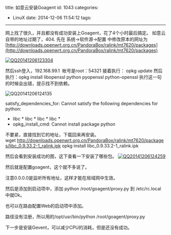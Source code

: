 title: 如意云安装Goagent
id: 1043
categories:
  - LinuX
date: 2014-12-06 11:54:12
tags:
---

网上找了很久，并且都没有成功安装上Goagent，花了4个小时最后搞定。
如意云自带的地址过期了，404.
先在 系统-&gt;软件源-&gt;配置 中修改原本的网址为
[http://downloads.openwrt.org.cn/PandoraBox/ralink/mt7620/packages](http://downloads.openwrt.org.cn/PandoraBox/ralink/mt7620/packages)

[![QQ20141206123304](http://7xnueu.com1.z0.glb.clouddn.com/2014/12/QQ20141206123304.png)](http://7xnueu.com1.z0.glb.clouddn.com/2014/12/QQ20141206123304.png)

<!--more-->


然后ssh登入，192.168.99.1  帐号是root：54321
接着执行： opkg update
然后执行：opkg install libopenssl python pyopenssl python-openssl
执行这一句的时候会出错，提示找不到依赖。

![QQ20141206124135](http://7xnueu.com1.z0.glb.clouddn.com/2014/12/QQ20141206124135.png)

satisfy_dependencies_for: Cannot satisfy the following dependencies for python:

* libc * libc * libc * libc *
* opkg_install_cmd: Cannot install package python

不要紧，直接找到它的地址，下载回来再安装。
wget http://downloads.openwrt.org.cn/PandoraBox/ralink/mt7620/packages/libc_0.9.33.2-1_ralink.ipk
opkg install libc_0.9.33.2-1_ralink.ipk

然后会看到安装成功的图，这下查看一下安装了哪些包。
[![QQ20141206124259](http://7xnueu.com1.z0.glb.clouddn.com/2014/12/QQ201412061242591.png)](http://7xnueu.com1.z0.glb.clouddn.com/2014/12/QQ201412061242591.png)

然后就是配置goagent，这个就不多说了。

注意0.0.0.0是监听所有地址，这样才能在局域网中生效。

然后是添加到启动项中，添加 python /root/goagent/proxy.py 到 /etc/rc.local 中就Ok。

也可以在路由配置Web的启动项中添加。

路径没有注册，所以用的/opt/usr/bin/python /root/goagent/proxy.py

下一步是安装Gevent，可以减少CPU的消耗，但是还没有成功。